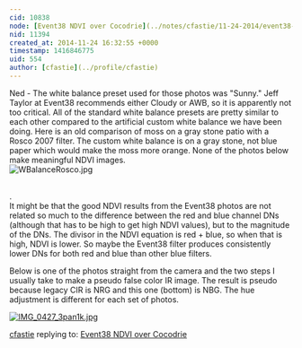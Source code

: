 ```yaml
---
cid: 10838
node: [Event38 NDVI over Cocodrie](../notes/cfastie/11-24-2014/event38-ndvi-over-cocodrie)
nid: 11394
created_at: 2014-11-24 16:32:55 +0000
timestamp: 1416846775
uid: 554
author: [cfastie](../profile/cfastie)
---
```


Ned - The white balance preset used for those photos was "Sunny." Jeff Taylor at Event38 recommends either Cloudy or AWB, so it is apparently not too critical. All of the standard white balance presets are pretty similar to each other compared to the artificial custom white balance we have been doing. Here is an old comparison of moss on a gray stone patio with a Rosco 2007 filter. The custom white balance is on a gray stone, not blue paper which would make the moss more orange.  None of the photos below make meaningful NDVI images.  
![WBalanceRosco.jpg](https://i.publiclab.org/system/images/photos/000/000/093/medium/WBalanceRosco.jpg)<p></p>  
.  
It might be that the good NDVI results from the Event38 photos are not related so much to the difference between the red and blue channel DNs (although that has to be high to get high NDVI values), but to the magnitude of the DNs. The divisor in the NDVI equation is red + blue, so when that is high, NDVI is lower. So maybe the Event38 filter produces consistently lower DNs for both red and blue than other blue filters. 

Below is one of the photos straight from the camera and the two steps I usually take to make a pseudo false color IR image. The result is pseudo because legacy CIR is NRG and this one (bottom) is NBG.  The hue adjustment is different for each set of photos.

[![IMG_0427_3pan1k.jpg](https://i.publiclab.org/system/images/photos/000/008/103/medium/IMG_0427_3pan1k.jpg)](https://i.publiclab.org/system/images/photos/000/008/103/original/IMG_0427_3pan1k.jpg)



[cfastie](../profile/cfastie) replying to: [Event38 NDVI over Cocodrie](../notes/cfastie/11-24-2014/event38-ndvi-over-cocodrie)

